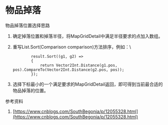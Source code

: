 # 物品掉落

物品掉落位置选择思路

1. 确定掉落位置和掉落半径，将MapGridDetail中满足半径要求的点加入数组。
2.  重写List.Sort(Comparison comparison)方法排序，例如：\


    ```
            result.Sort((g1, g2) =>
            {
                return Vector2Int.Distance(g1.pos, pos).CompareTo(Vector2Int.Distance(g2.pos, pos));
            });
    ```
3. 选择下标最小的一个满足要求的MapGridDetail返回，即可得到当前最合适的物品掉落的位置。

参考资料

1. [https://www.cnblogs.com/SouthBegonia/p/12055328.html](https://www.cnblogs.com/SouthBegonia/p/12055328.html)
